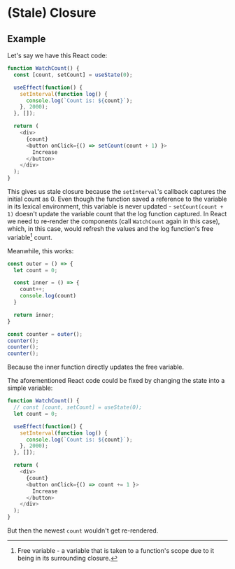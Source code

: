 # (Stale) Closure

## Example

Let's say we have this React code:
```js
function WatchCount() {
  const [count, setCount] = useState(0);

  useEffect(function() {
    setInterval(function log() {
      console.log(`Count is: ${count}`);
    }, 2000);
  }, []);

  return (
    <div>
      {count}
      <button onClick={() => setCount(count + 1) }>
        Increase
      </button>
    </div>
  );
}
```
This gives us stale closure because the `setInterval`'s callback captures the initial count as 0. Even though the function saved a reference to the variable in its lexical environment, this variable is never updated - `setCount(count + 1)` doesn't update the variable count that the log function captured. In React we need to re-render the components (call `WatchCount` again in this case), which, in this case, would refresh the values and the log function's free variable[^1] count.

[^1]: Free variable - a variable that is taken to a function's scope due to it being in its surrounding closure.

Meanwhile, this works:  
```js
const outer = () => {
  let count = 0;

  const inner = () => {
    count++;
    console.log(count)
  }

  return inner;
}

const counter = outer();
counter();
counter();
counter();
```
Because the inner function directly updates the free variable.

The aforementioned React code could be fixed by changing the state into a simple variable:
```js
function WatchCount() {
  // const [count, setCount] = useState(0);
  let count = 0;

  useEffect(function() {
    setInterval(function log() {
      console.log(`Count is: ${count}`);
    }, 2000);
  }, []);

  return (
    <div>
      {count}
      <button onClick={() => count += 1 }>
        Increase
      </button>
    </div>
  );
}
```
But then the newest `count` wouldn't get re-rendered.

